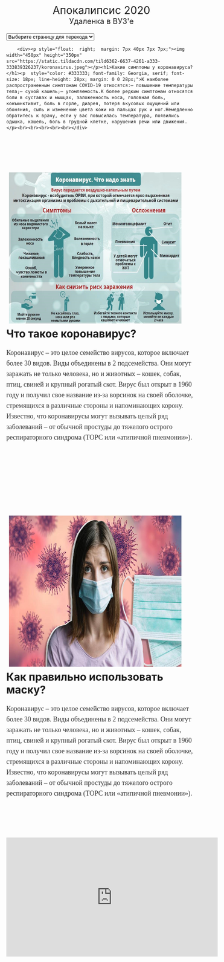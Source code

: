 
<!DOCTYPE html>
<html lang="en">
  <head>
    <meta name="yandex-verification" content="f7d61728f5271b62" />
    <meta charset="utf-8">
    <style type="text/css">
        @import url(https://fonts.googleapis.com/css?family=Source+Sans+Pro);

body {

  color: #414141;
  font: 400 17px/2em 'Source Sans Pro', sans-serif;
}

.select-box {
  cursor: pointer;
  position : relative;
  max-width:  20em;
  margin: 5em auto;
  width: 100%;
}

.select,
.label {
  color: #414141;
  display: block;
  font: 400 17px/2em 'Source Sans Pro', sans-serif;
}

.select {
  width: 100%;
  position: absolute;
  top: 0;
  padding: 5px 0;
  height: 40px;
  opacity: 0;
  -ms-filter: "progid:DXImageTransform.Microsoft.Alpha(Opacity=0)";
  background: none transparent;
  border: 0 none;
}
.select-box1 {
  background: #ececec;
}

.label {
  position: relative;
  padding: 5px 10px;
  cursor: pointer;
}
.open .label::after {
   content: "▲";
}
.label::after {
  content: "▼";
  font-size: 12px;
  position: absolute;
  right: 0;
  top: 0;
  padding: 5px 15px;
  border-left: 5px solid #fff;
}
    </style>
<script type="text/javascript">
    function linklist(what){
var selectedopt=what.options[what.selectedIndex]
if (document.getElementById && selectedopt.getAttribute("target")=="new")
window.open(selectedopt.value)
else
window.location=selectedopt.value
}
</script>
</head>

<body background="32.png"  data-lang="RU" data-country="RU">

<!--allrecords-->
<div >
<div style="padding-top:15px;padding-bottom:20px; " >
<!-- T017 -->    
      <div style="text-align: center;"><div style="font-size: 28px;"><span style="line-height: 14px; font-size: 28px;">﻿</span><span style="font-size: 28px; text-align: center;">Апокалипсис 2020</span><span style="font-size: 20px;">﻿</span></div></div>      <div style="text-align: center;"><span style="font-size: 20px; text-align: center;">Удаленка в ВУЗ'е﻿</span></div>       
</div>
<form name="menu">
<select name="sel" onChange="linklist(document.menu.sel)">
<option value="#">Выберите страницу для перехода</option>
<option value="https://minzdrav.gov.ru/" target="new">Минздрав</option>
<option value="https://стопкоронавирус.рф/">Коронавирус в России</option>
<option value="https://coronavirus-monitor.ru/">Карта расспространения вируса</option>
</select>
</form>

<div style="padding-top:0px;padding-bottom:75px; ">
<!-- T194 -->
            
        <div><p style="float:  right;  margin: 7px 40px 7px 7px;"><img  width="450px" height="350px" src="https://static.tildacdn.com/tild6362-6637-4261-a333-333839326237/koronavirus.jpeg"></p><h1>Какие симптомы у коронавируса?</h1><p  style="color: #333333; font-family: Georgia, serif; font-size: 18px; line-height: 28px; margin: 0 0 28px;">К наиболее распространенным симптомам COVID-19 относятся:— повышение температуры тела;— сухой кашель;— утомляемость.К более редким симптомам относятся боли в суставах и мышцах, заложенность носа, головная боль, конъюнктивит, боль в горле, диарея, потеря вкусовых ощущений или обоняния, сыпь и изменение цвета кожи на пальцах рук и ног.Немедленно обратитесь к врачу, если у вас повысилась температура, появились одышка, кашель, боль в грудной клетке, нарушения речи или движения.</p><br><br><br><br><br></div>
<br>
<br>
<br>
        <div><p style="float:  left;  margin: 7px 40px 7px 7px;"><img  width="550px" height="400px" src="korona.jpeg"></p><h1>Что такое коронавирус?</h1><p  style="color: #333333; font-family: Georgia, serif; font-size: 18px; line-height: 28px; margin: 0 0 28px;">Коронавирус – это целое семейство вирусов, которое включает более 30 видов. Виды объединены в 2 подсемейства. Они могут заражать не только человека, но и животных – кошек, собак, птиц, свиней и крупный рогатый скот. Вирус был открыт в 1960 году и получил свое название из-за ворсинок на своей оболочке, стремящихся в различные стороны и напоминающих корону. Известно, что коронавирусы могут вызывать целый ряд заболеваний – от обычной простуды до тяжелого острого респираторного синдрома (ТОРС или «атипичной пневмонии»).</p></div>   
        <br>
        <br>
        <br>
        <br>
        <br>
        <br>
        <br>


<div><p style="float:  right;  margin: 7px 40px 7px 7px;"><img  width="550px" height="400px" src="456.jpg"></p>
    <h1>Как правильно использовать маску?</h1><p  style="color: #333333; font-family: Georgia, serif; font-size: 18px; line-height: 28px; margin: 0 0 28px;">Коронавирус – это целое семейство вирусов, которое включает более 30 видов. Виды объединены в 2 подсемейства. Они могут заражать не только человека, но и животных – кошек, собак, птиц, свиней и крупный рогатый скот. Вирус был открыт в 1960 году и получил свое название из-за ворсинок на своей оболочке, стремящихся в различные стороны и напоминающих корону. Известно, что коронавирусы могут вызывать целый ряд заболеваний – от обычной простуды до тяжелого острого респираторного синдрома (ТОРС или «атипичной пневмонии»).</p></div>     
        
    
</div>
</div>
<iframe width="560" height="315" src="https://www.youtube.com/embed/7D5bPLxU8U8?list=PL8w5HIWLMRa3s3bBMVDvBozFif7HsRj05" frameborder="0" allowfullscreen></iframe>
<!--/allrecords-->
</body>
</html>
